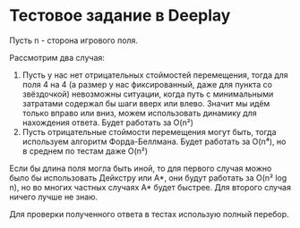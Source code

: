 # Тестовое задание в Deeplay

Пусть n - сторона игрового поля.

Рассмотрим два случая:

1) Пусть у нас нет отрицательных стоймостей перемещения, тогда для поля 4 на 4 (а размер у нас фиксированный, даже для пункта со звёздочкой) невозможны ситуации, когда путь с минимальными затратами содержал бы шаги вверх или влево. Значит мы идём только вправо или вниз, можем использовать динамику для нахождения ответа. Будет работать за O(n²)
2) Пусть отрицательные стоймости перемещения могут быть, тогда используем алгоритм Форда-Беллмана. Будет работать за O(n⁴), но в среднем по тестам даже O(n²)

Если бы длина поля могла быть иной, то для первого случая можно было бы использовать Дейкстру или A*, они будут работать за O(n² log n), но во многих частных случаях A* будет быстрее. Для второго случая ничего лучше не знаю.

Для проверки полученного ответа в тестах использую полный перебор.
